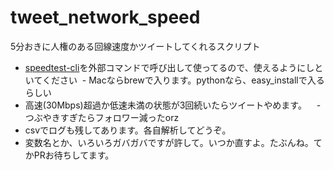 # tweet_network_speed
5分おきに人権のある回線速度かツイートしてくれるスクリプト
- [speedtest-cli](https://github.com/sivel/speedtest-cli)を外部コマンドで呼び出して使ってるので、使えるようにしといてください
  - Macならbrewで入ります。pythonなら、easy_installで入るらしい
- 高速(30Mbps)超過か低速未満の状態が3回続いたらツイートやめます。
    - つぶやきすぎたらフォロワー減ったorz
- csvでログも残してあります。各自解析してどうぞ。
- 変数名とか、いろいろガバガバですが許して。いつか直すよ。たぶんね。てかPRお待ちしてます。
